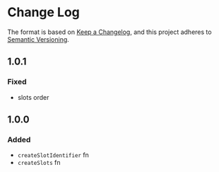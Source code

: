 # Change Log

The format is based on [Keep a Changelog](https://keepachangelog.com/en/1.0.0/),
and this project adheres to [Semantic Versioning](http://semver.org).

## 1.0.1

### Fixed

- slots order

## 1.0.0

### Added

- `createSlotIdentifier` fn
- `createSlots` fn
